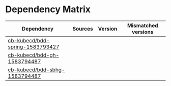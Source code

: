 # Dependency Matrix

Dependency | Sources | Version | Mismatched versions
---------- | ------- | ------- | -------------------
[cb-kubecd/bdd-spring-1583793427](https://github.com/cb-kubecd/bdd-spring-1583793427.git) |  | []() | 
[cb-kubecd/bdd-gh-1583794487](https://github.com/cb-kubecd/bdd-gh-1583794487.git) |  | []() | 
[cb-kubecd/bdd-sbhg-1583794487](https://github.com/cb-kubecd/bdd-sbhg-1583794487.git) |  | []() | 
